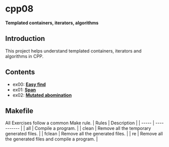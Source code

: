 # cpp08
**Templated containers, iterators, algorithms**

## Introduction
This project helps understand templated containers, iterators and algorithms in CPP.

## Contents
* ex00: **[Easy find](https://github.com/leebo155/Cpp/tree/master/cpp08/ex00)**
* ex01: **[Span](https://github.com/leebo155/Cpp/tree/master/cpp08/ex01)**
* ex02: **[Mutated abomination](https://github.com/leebo155/Cpp/tree/master/cpp08/ex02)**

## Makefile
All Exercises follow a common Make rule.
| Rules | Description |
| ----- | ----------- |
| all | Compile a program. |
| clean | Remove all the temporary generated files. |
| fclean | Remove all the generated files. |
| re | Remove all the generated files and compile a program. |
